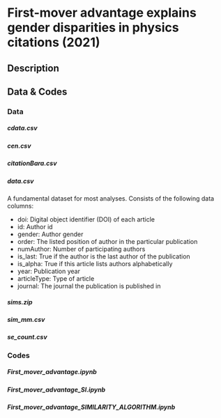 # First-mover advantage explains gender disparities in physics citations (2021)

## Description

## Data & Codes

### Data
##### cdata.csv
##### cen.csv
##### citationBara.csv
##### data.csv
A fundamental dataset for most analyses. Consists of the following data columns:
- doi: Digital object identifier (DOI) of each article
- id: Author id
- gender: Author gender
- order: The listed position of author in the particular publication
- numAuthor: Number of participating authors
- is_last: True if the author is the last author of the publication
- is_alpha: True if this article lists authors alphabetically
- year: Publication year
- articleType: Type of article
- journal: The journal the publication is published in
##### sims.zip
##### sim_mm.csv
##### se_count.csv
### Codes
##### First_mover_advantage.ipynb
##### First_mover_advantage_SI.ipynb
##### First_mover_advantage_SIMILARITY_ALGORITHM.ipynb
